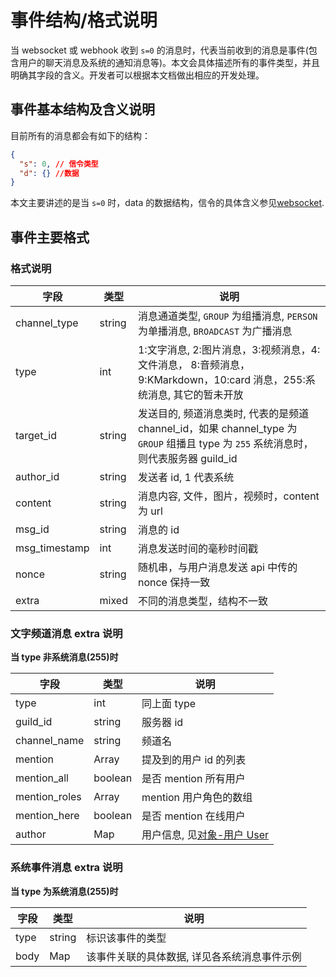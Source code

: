 # 事件结构/格式说明

当 websocket 或 webhook 收到 `s=0` 的消息时，代表当前收到的消息是事件(包含用户的聊天消息及系统的通知消息等)。本文会具体描述所有的事件类型，并且明确其字段的含义。开发者可以根据本文档做出相应的开发处理。

## 事件基本结构及含义说明

目前所有的消息都会有如下的结构：

```json
{
  "s": 0, // 信令类型
  "d": {} //数据
}
```

本文主要讲述的是当 `s=0` 时，data 的数据结构，信令的具体含义参见[websocket](https://developer.kaiheila.cn/doc/websocket).

## 事件主要格式

### 格式说明

| 字段          | 类型   | 说明                                                                                               |
| ------------- | ------ |--------------------------------------------------------------------------------------------------|
| channel_type  | string | 消息通道类型, `GROUP` 为组播消息, `PERSON` 为单播消息, `BROADCAST` 为广播消息                                         |
| type          | int    | 1:文字消息, 2:图片消息，3:视频消息，4:文件消息， 8:音频消息，9:KMarkdown，10:card 消息，255:系统消息, 其它的暂未开放                    |
| target_id     | string | 发送目的, 频道消息类时, 代表的是频道 channel_id，如果 channel_type 为 `GROUP` 组播且 type 为 `255` 系统消息时，则代表服务器 guild_id |
| author_id     | string | 发送者 id, 1 代表系统                                                                                   |
| content       | string | 消息内容, 文件，图片，视频时，content 为 url                                                                    |
| msg_id        | string | 消息的 id                                                                                           |
| msg_timestamp | int    | 消息发送时间的毫秒时间戳                                                                                     |
| nonce         | string | 随机串，与用户消息发送 api 中传的 nonce 保持一致                                                                   |
| extra         | mixed  | 不同的消息类型，结构不一致                                                                                    |

### 文字频道消息 extra 说明

**当 type 非系统消息(255)时**

| 字段          | 类型    | 说明                                                                             |
| ------------- | ------- | -------------------------------------------------------------------------------- |
| type          | int     | 同上面 type                                                                      |
| guild_id      | string  | 服务器 id                                                                        |
| channel_name  | string  | 频道名                                                                           |
| mention       | Array   | 提及到的用户 id 的列表                                                           |
| mention_all   | boolean | 是否 mention 所有用户                                                            |
| mention_roles | Array   | mention 用户角色的数组                                                           |
| mention_here  | boolean | 是否 mention 在线用户                                                            |
| author        | Map     | 用户信息, 见[对象-用户 User](https://developer.kaiheila.cn/doc/objects#用户User) |

### 系统事件消息 extra 说明

**当 type 为系统消息(255)时**

| 字段 | 类型   | 说明                                         |
| ---- | ------ | -------------------------------------------- |
| type | string | 标识该事件的类型                             |
| body | Map    | 该事件关联的具体数据, 详见各系统消息事件示例 |
